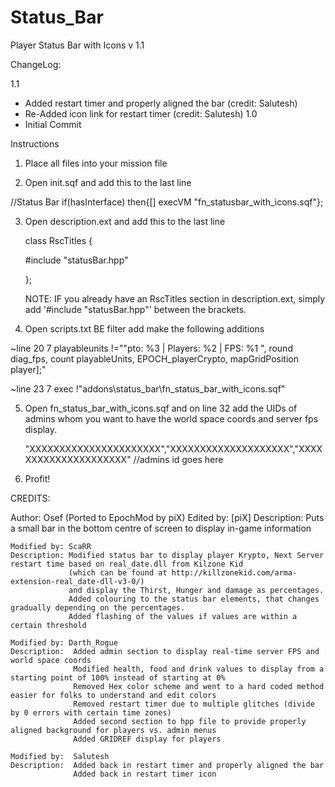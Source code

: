 # Status_Bar
Player Status Bar with Icons v 1.1

ChangeLog:

1.1
 - Added restart timer and properly aligned the bar (credit:  Salutesh)
 - Re-Added icon link for restart timer (credit: Salutesh)
1.0
 - Initial Commit
 

Instructions

1.  Place all files into your mission file

2.  Open init.sqf and add this to the last line

   //Status Bar
	if(hasInterface) then{[] execVM "fn_statusbar_with_icons.sqf"};
	
3.  Open description.ext and add this to the last line

	class RscTitles
	{
	
	#include "statusBar.hpp"
	
	};
	
	NOTE:  IF you already have an RscTitles section in description.ext, simply add '#include "statusBar.hpp"' between the brackets.
	
4.  Open scripts.txt BE filter add make the following additions

~line 20  7 playableunits !=""pto: %3 | Players: %2 | FPS: %1 ", round diag_fps, count playableUnits, EPOCH_playerCrypto, mapGridPosition player];"

~line 23 7 exec !"addons\status_bar\fn_status_bar_with_icons.sqf"

5.  Open fn_status_bar_with_icons.sqf and on line 32 add the UIDs of admins whom you want to have the world space coords and server fps display.
	
	"XXXXXXXXXXXXXXXXXXXXXX","XXXXXXXXXXXXXXXXXXXX","XXXXXXXXXXXXXXXXXXXXX"  //admins id goes here
	
6.  Profit!



CREDITS:

Author: Osef (Ported to EpochMod by piX)
	Edited by: [piX]
	Description: Puts a small bar in the bottom centre of screen to display in-game information
	


	Modified by: ScaRR
	Description: Modified status bar to display player Krypto, Next Server restart time based on real_date.dll from Kilzone Kid
				 (which can be found at http://killzonekid.com/arma-extension-real_date-dll-v3-0/)
				 and display the Thirst, Hunger and damage as percentages.
				 Added colouring to the status bar elements, that changes gradually depending on the percentages.
				 Added flashing of the values if values are within a certain threshold
				 
	Modified by: Darth_Rogue  
	Description:  Added admin section to display real-time server FPS and world space coords
				  Modified health, food and drink values to display from a starting point of 100% instead of starting at 0%
				  Removed Hex color scheme and went to a hard coded method easier for folks to understand and edit colors
				  Removed restart timer due to multiple glitches (divide by 0 errors with certain time zones)
				  Added second section to hpp file to provide properly aligned background for players vs. admin menus
				  Added GRIDREF display for players
				  
	Modified by:  Salutesh
	Description:  Added back in restart timer and properly aligned the bar
				  Added back in restart timer icon